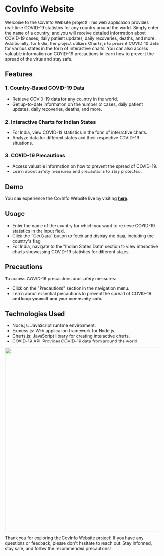 # CovInfo Website

Welcome to the CovInfo Website project! This web application provides real-time COVID-19 statistics for any country around the world. Simply enter the name of a country, and you will receive detailed information about COVID-19 cases, daily patient updates, daily recoveries, deaths, and more. Additionally, for India, the project utilizes Charts.js to present COVID-19 data for various states in the form of interactive charts. You can also access valuable information on COVID-19 precautions to learn how to prevent the spread of the virus and stay safe.

## Features

### 1. Country-Based COVID-19 Data
* Retrieve COVID-19 data for any country in the world.
* Get up-to-date information on the number of cases, daily patient updates, daily recoveries, deaths, and more.
  
### 2. Interactive Charts for Indian States
* For India, view COVID-19 statistics in the form of interactive charts.
* Analyze data for different states and their respective COVID-19 situations.

### 3. COVID-19 Precautions
* Access valuable information on how to prevent the spread of COVID-19.
* Learn about safety measures and precautions to stay protected.

## Demo 
You can experience the CovInfo Website live by visiting __[here](https://covinfo.cyclic.cloud/).__

## Usage 
* Enter the name of the country for which you want to retrieve COVID-19 statistics in the input field.
* Click the "Get Data" button to fetch and display the data, including the country's flag.
* For India, navigate to the "Indian States Data" section to view interactive charts showcasing COVID-19 statistics for different states.

## Precautions
To access COVID-19 precautions and safety measures:

* Click on the "Precautions" section in the navigation menu.
* Learn about essential precautions to prevent the spread of COVID-19 and keep yourself and your community safe.

## Technologies Used
* Node.js: JavaScript runtime environment.
* Express.js: Web application framework for Node.js.
* Charts.js: JavaScript library for creating interactive charts.
* COVID-19 API: Provides COVID-19 data from around the world.
  
<img src="https://user-images.githubusercontent.com/66485793/156899523-96e9109d-155b-4c19-a3fc-6c18fa87d6a0.png" width="600">

Thank you for exploring the CovInfo Website project! If you have any questions or feedback, please don't hesitate to reach out. Stay informed, stay safe, and follow the recommended precautions!

